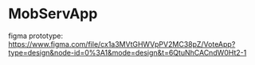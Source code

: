 # MobServApp

figma prototype: https://www.figma.com/file/cx1a3MVtGHWVpPV2MC38pZ/VoteApp?type=design&node-id=0%3A1&mode=design&t=6QtuNhCACndW0Ht2-1
